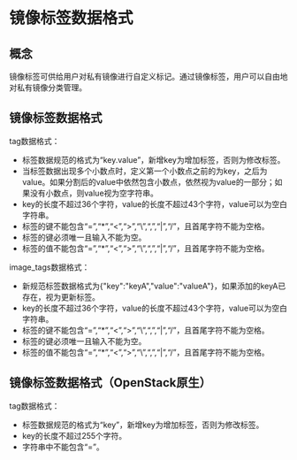 # 镜像标签数据格式<a name="ZH-CN_TOPIC_0020092110"></a>

## 概念<a name="section45233201155329"></a>

镜像标签可供给用户对私有镜像进行自定义标记。通过镜像标签，用户可以自由地对私有镜像分类管理。

## 镜像标签数据格式<a name="section75192442016"></a>

tag数据格式：

-   标签数据规范的格式为“key.value”，新增key为增加标签，否则为修改标签。
-   当标签数据出现多个小数点时，定义第一个小数点之前的为key，之后为value。如果分割后的value中依然包含小数点，依然视为value的一部分；如果没有小数点，则value视为空字符串。
-   key的长度不超过36个字符，value的长度不超过43个字符，value可以为空白字符串。
-   标签的键不能包含“=”,“\*”,“<”,“\>”,“\\”,“,”,“|”,“/”，且首尾字符不能为空格。
-   标签的键必须唯一且输入不能为空。
-   标签的值不能包含“=”,“\*”,“<”,“\>”,“\\”,“,”,“|”,“/”，且首尾字符不能为空格。

image\_tags数据格式：

-   新规范标签数据格式为\{"key":"keyA","value":"valueA"\}，如果添加的keyA已存在，视为更新标签。
-   key的长度不超过36个字符，value的长度不超过43个字符，value可以为空白字符串。
-   标签的键不能包含“=”,“\*”,“<”,“\>”,“\\”,“,”,“|”,“/”，且首尾字符不能为空格。
-   标签的键必须唯一且输入不能为空。
-   标签的值不能包含“=”,“\*”,“<”,“\>”,“\\”,“,”,“|”,“/”，且首尾字符不能为空格。

## 镜像标签数据格式（OpenStack原生）<a name="section159141650141610"></a>

tag数据格式：

-   标签数据规范的格式为“key”，新增key为增加标签，否则为修改标签。
-   key的长度不超过255个字符。
-   字符串中不能包含“=”。

